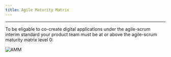```yaml
---
title: Agile Maturity Matrix
---
```

------------------------------------------------------------------

To be eligable to co-create digital applications under the agile-scrum interim standard your product team must be at or above the agile-scrum maturity matrix level 0: 

<img src="{{site.baseurl}}/images/AMM.jpg" alt="AMM"> 
